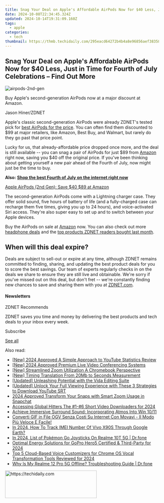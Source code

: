 ```yaml
---
title: Snag Your Deal on Apple's Affordable AirPods Now for $40 Less, Just in Time for Fourth of July Celebrations – Find Out More
date: 2024-10-08T22:34:45.324Z
updated: 2024-10-14T19:31:09.160Z
tags:
  - apple
categories:
  - tech
thumbnail: https://thmb.techidaily.com/295eacd64272b4b4a8e96856aef38358e19d3e53299073754d2c1fe5d922072f.png
---
```


## Snag Your Deal on Apple's Affordable AirPods Now for $40 Less, Just in Time for Fourth of July Celebrations – Find Out More

![airpods-2nd-gen](https://www.zdnet.com/a/img/resize/f78ef204958463bab37fbab373336a3467a9ef1f/2023/09/10/e2624a38-8a73-4b30-861d-315a640fb28e/airpods-2nd-gen.jpg?auto=webp&width=1280)

Buy Apple's second-generation AirPods now at a major discount at Amazon.

Jason Hiner/ZDNET

Apple's classic second-generation AirPods were already ZDNET's tested pick for [best AirPods for the price](https://www.zdnet.com/article/best-airpods/). You can often find them discounted to $99 at major retailers, like Amazon, Best Buy, and Walmart, but rarely do they go past that price point.

Lucky for us, that already-affordable price dropped once more, and the deal is still available -- you can snag a pair of AirPods for just $89 from [Amazon](https://buy.geni.us/Proxy.ashx?TSID=368250&GR%5FURL=https%3A%2F%2Fwww.amazon.com%2FApple-AirPods-Charging-Latest-Model%2Fdp%2FB07PXGQC1Q%3Ftag%3Dzd-buy-button-20%26ascsubtag%3D%5F%5FCOM%5FCLICK%5FID%5F%5F%7C8fc6b51a-545c-47ed-9fa6-87cbc8d2712f%7Cdtp&dtb=1) right now, saving you $40 off the original price. If you've been thinking about getting yourself a new pair ahead of the Fourth of July, now might just be the time to buy.

**Also:** [**Shop the best Fourth of July on the internet right now**](https://www.zdnet.com/article/best-4th-of-july-sales-2024-07-02/)

[Apple AirPods (2nd Gen): Save $40 $89 at Amazon](https://buy.geni.us/Proxy.ashx?TSID=368250&GR%5FURL=https%3A%2F%2Fwww.amazon.com%2FApple-AirPods-Charging-Latest-Model%2Fdp%2FB07PXGQC1Q%3Ftag%3Dzd-buy-button-20%26ascsubtag%3D%5F%5FCOM%5FCLICK%5FID%5F%5F%7C8fc6b51a-545c-47ed-9fa6-87cbc8d2712f%7Cdtp&dtb=1)

The second-generation AirPods come with a Lightning charger case. They offer solid sound, five hours of battery of life (and a fully-charged case can recharge them five times, giving you up to 24 hours), and voice-activated Siri access. They're also super easy to set up and to switch between your Apple devices. 

Buy the AirPods on sale at [Amazon](https://buy.geni.us/Proxy.ashx?TSID=368250&GR%5FURL=https%3A%2F%2Fwww.amazon.com%2FApple-AirPods-Charging-Latest-Model%2Fdp%2FB07PXGQC1Q%3Ftag%3Dzd-buy-button-20%26ascsubtag%3D%5F%5FCOM%5FCLICK%5FID%5F%5F%7C8fc6b51a-545c-47ed-9fa6-87cbc8d2712f%7Cdtp&dtb=1) now. You can also check out more [headphone deals](https://www.zdnet.com/article/best-headphone-deals/) and the [top products ZDNET readers bought last month](https://www.zdnet.com/home-and-office/the-25-most-popular-products-zdnet-readers-bought-last-month/).

## When will this deal expire?

Deals are subject to sell-out or expire at any time, although ZDNET remains committed to finding, sharing, and updating the best product deals for you to score the best savings. Our team of experts regularly checks in on the deals we share to ensure they are still live and obtainable. We're sorry if you've missed out on this deal, but don't fret -- we're constantly finding new chances to save and sharing them with you at [ZDNET.com](https://www.zdnet.com/). 

#### Newsletters

ZDNET Recommends

ZDNET saves you time and money by delivering the best products and tech deals to your inbox every week.

 Subscribe

[See all](https://www.zdnet.com/newsletters/)

<ins class="adsbygoogle"
     style="display:block"
     data-ad-format="autorelaxed"
     data-ad-client="ca-pub-7571918770474297"
     data-ad-slot="1223367746"></ins>

<ins class="adsbygoogle"
     style="display:block"
     data-ad-client="ca-pub-7571918770474297"
     data-ad-slot="8358498916"
     data-ad-format="auto"
     data-full-width-responsive="true"></ins>

<span class="atpl-alsoreadstyle">Also read:</span>
<div><ul>
<li><a href="https://youtube-data.techidaily.com/024-approved-a-simple-approach-to-youtube-statistics-review/"><u>[New] 2024 Approved A Simple Approach to YouTube Statistics Review</u></a></li>
<li><a href="https://article-posts.techidaily.com/new-2024-approved-premium-live-video-conferencing-systems/"><u>[New] 2024 Approved Premium Live Video Conferencing Systems</u></a></li>
<li><a href="https://some-tips.techidaily.com/new-streamlined-zoom-utilization-a-chromebook-perspective/"><u>[New] Streamlined Zoom Utilization A Chromebook Perspective</u></a></li>
<li><a href="https://some-tips.techidaily.com/new-timing-translation-from-20mb-to-seconds-measurement/"><u>[New] Timing Translation From 20Mb to Seconds Measurement</u></a></li>
<li><a href="https://some-tips.techidaily.com/updated-unleashing-potential-with-the-vida-editing-suite/"><u>[Updated] Unleashing Potential with the Vida Editing Suite</u></a></li>
<li><a href="https://some-tips.techidaily.com/updated-unlock-your-full-viewing-experience-with-these-3-strategies-to-download-youtube-srt/"><u>[Updated] Unlock Your Full Viewing Experience with These 3 Strategies to Download YouTube SRT</u></a></li>
<li><a href="https://some-tips.techidaily.com/2024-approved-transform-your-snaps-with-smart-zoom-usage-in-snapchat/"><u>2024 Approved Transform Your Snaps with Smart Zoom Usage in Snapchat</u></a></li>
<li><a href="https://youtube-sure.techidaily.com/sing-global-hitters-the-1-6-short-video-downloaders-for-2024/"><u>Accessing Global Hitters The #1-#6 Short Video Downloaders for 2024</u></a></li>
<li><a href="https://win11.techidaily.com/achieve-immersive-surround-sound-incorporating-atmos-into-win-1011/"><u>Achieve Immersive Surround Sound: Incorporating Atmos Into Win 10/11</u></a></li>
<li><a href="https://win-forum.techidaily.com/converti-gif-in-file-ogv-senza-costi-su-internet-con-movavi-il-modo-piu-veloce-e-facile/"><u>Converti GIF in File OGV Senza Costi Su Internet Con Movavi - Il Modo Più Veloce E Facile!</u></a></li>
<li><a href="https://android-unlock.techidaily.com/in-2024-how-to-track-imei-number-of-vivo-x90s-through-google-earth-by-drfone-android/"><u>In 2024, How To Track IMEI Number Of Vivo X90S Through Google Earth?</u></a></li>
<li><a href="https://pokemon-go-android.techidaily.com/in-2024-list-of-pokemon-go-joysticks-on-realme-10t-5g-drfone-by-drfone-virtual-android/"><u>In 2024, List of Pokémon Go Joysticks On Realme 10T 5G | Dr.fone</u></a></li>
<li><a href="https://some-tips.techidaily.com/optimal-energy-solutions-for-gopro-hero5-certified-and-third-party-for-2024/"><u>Optimal Energy Solutions for GoPro Hero5 Certified & Third-Party for 2024</u></a></li>
<li><a href="https://some-tips.techidaily.com/top-5-cloud-based-voice-customizers-for-chrome-os-vocal-transformation-tools-reviewed-for-2024/"><u>Top 5 Cloud-Based Voice Customizers for Chrome OS Vocal Transformation Tools Reviewed for 2024</u></a></li>
<li><a href="https://howto.techidaily.com/why-is-my-realme-12-pro-5g-offline-troubleshooting-guide-drfone-by-drfone-fix-android-problems-fix-android-problems/"><u>Why Is My Realme 12 Pro 5G Offline? Troubleshooting Guide | Dr.fone</u></a></li>
</ul></div>

<!-- affiliate ads begin -->
<a href="https://aligracehair.sjv.io/c/5597632/1938745/19272" target="_top" id="1938745">
  <img src="//a.impactradius-go.com/display-ad/19272-1938745" border="0" alt="https://techidaily.com" width="300" height="90"/>
</a>
<img height="0" width="0" src="https://aligracehair.sjv.io/i/5597632/1938745/19272" style="position:absolute;visibility:hidden;" border="0" />
<!-- affiliate ads end -->

